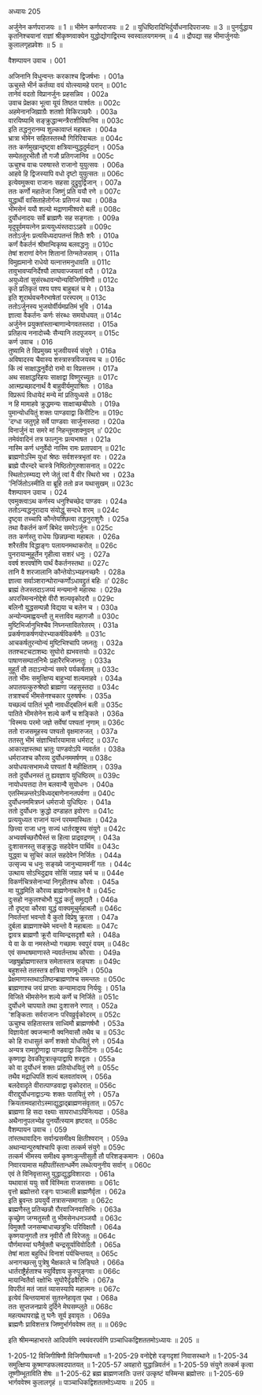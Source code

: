 अध्यायः 205

अर्जुनेन कर्णपराजयः ॥ 1 ॥ भीमेन कर्णपराजयः ॥ 2 ॥ युधिष्ठिरादिभिर्दुर्योधनादिपराजयः ॥ 3 ॥ पुनर्युद्धाय कृतनिश्चयानां राज्ञां श्रीकृष्णवाक्येन युद्धोद्योगाद्विरम्य स्वस्वालयगमनम् ॥ 4 ॥ द्रौपद्या सह भीमार्जुनयोः कुलालगृहप्रवेशः ॥ 5 ॥

वैशम्पायन उवाच ।	001  

अजिनानि विधुन्वन्तः करकाश्च द्विजर्षभाः ।	001a  
ऊचुस्ते भीर्न कर्तव्या वयं योत्स्यामहे परान् ॥	001c  
तानेवं वदतो विप्रानर्जुनः प्रहसन्निव ।	002a  
उवाच प्रेक्षका भूत्वा यूयं तिष्ठत पार्श्वतः ॥	002c  
अहमेनानजिह्माग्रैः शतशो विकिरञ्छरैः ।	003a  
वारयिष्यामि सङ्क्रुद्धान्मन्त्रैराशीविषानिव ॥	003c  
इति तद्धनुरानम्य शुल्कावाप्तं महाबलः ।	004a  
भ्रात्रा भीमेन सहितस्तस्थौ गिरिरिवाचलः ॥	004c  
ततः कर्णमुखान्दृष्ट्वा क्षत्रियान्युद्धदुर्मदान् ।	005a  
सम्पेततुरभीतौ तौ गजौ प्रतिगजानिव ॥	005c  
ऊचुश्च वाचः परुषास्ते राजानो युयुत्सवः ।	006a  
आहवे हि द्विजस्यापि वधो दृष्टो युयुत्सतः ॥	006c  
इत्येवमुक्त्वा राजानः सहसा दुद्रुवुर्द्विजान् ।	007a  
ततः कर्णो महातेजा जिष्णुं प्रति ययौ रणे ॥	007c  
युद्धार्थी वासिताहेतोर्गजः प्रतिगजं यथा ।	008a  
भीमसेनं ययौ शल्यो मद्राणामीश्वरो बली ॥	008c  
दुर्योधनादयः सर्वे ब्राह्मणैः सह सङ्गताः ।	009a  
मृदुपूर्वमयत्नेन प्रत्ययुध्यंस्तदाऽऽहवे ॥	009c  
ततोऽर्जुनः प्रत्यविध्यदापतन्तं शितैः शरैः ।	010a  
कर्णं वैकर्तनं श्रीमान्विकृष्य बलवद्धनुः ॥	010c  
तेषां शराणां वेगेन शितानां तिग्मतेजसाम् ।	011a  
विमुह्यमानो राधेयो यत्नात्तमनुधावति ॥	011c  
तावुभावप्यनिर्देश्यौ लाघवाज्जयतां वरौ ।	012a  
अयुध्येतां सुसंरब्धावन्योन्यविजिगीषिणौ ॥	012c  
कृते प्रतिकृतं पश्य पश्य बाहुबलं च मे ।	013a  
इति शूरार्थवचनैरभाषेतां परस्परम् ॥	013c  
ततोऽर्जुनस्य भुजयोर्वीर्यमप्रतिमं भुवि ।	014a  
ज्ञात्वा वैकर्तनः कर्णः संरब्धः समयोधयत् ॥	014c  
अर्जुनेन प्रयुक्तांस्तान्बाणान्वेगवतस्तदा ।	015a  
प्रतिहत्य ननादोच्चैः सैन्यानि तदपूजयन् ॥	015c  
कर्ण उवाच ।	016  
तुष्यामि ते विप्रमुख्य भुजवीयर्स्य संयुगे ।	016a  
अविषादस्य चैवास्य शस्त्रास्त्रविजयस्य च ॥	016c  
किं त्वं साक्षाद्धनुर्वेदो रामो वा विप्रसत्तम ।	017a  
अथ साक्षाद्धरिहयः साक्षाद्वा विष्णुरच्युतः ॥	017c  
आत्मप्रच्छादनार्थं वै बाहुवीर्यमुपाश्रितः ।	018a  
विप्ररूपं विधायेदं मन्ये मां प्रतियुध्यसे ॥	018c  
न हि मामाहवे क्रुद्धमन्यः साक्षाच्छचीपतेः ।	019a  
पुमान्योधयितुं शक्तः पाण्डवाद्वा किरीटिनः ॥	019c  
\'दग्धा जतुगृहे सर्वे पाण्डवाः सार्जुनास्तदा ।	020a  
विनार्जुनं वा समरे मां निहन्तुमशक्नुवन् ॥\'	020c  
तमेवंवादिनं तत्र फाल्गुनः प्रत्यभाषत ।	021a  
नास्मि कर्ण धनुर्वेदो नास्मि रामः प्रतापवान् ॥	021c  
ब्राह्मणोऽस्मि युधां श्रेष्ठः सर्वशस्त्रभृतां वरः ।	022a  
ब्राह्मे पौरन्दरे चास्त्रे निष्ठितोगुरुशासनात् ॥	022c  
स्थितोऽस्म्यद्य रणे जेतुं त्वां वै वीर स्थिरो भव ।	023a  
\'निर्जितोऽस्मीति वा ब्रूहि ततो व्रज यथासुखम् ॥	023c  
वैशम्पायन उवाच ।	024  
एवमुक्त्वाऽथ कर्णस्य धनुश्चिच्छेद पाण्डवः ।	024a  
ततोऽन्यद्धनुरादाय संयोद्धुं सन्दधे शरम् ॥	024c  
दृष्ट्वा तच्चापि कौन्तेयश्छित्वा तद्धनुराशुगैः ।	025a  
तथा वैकर्तनं कर्णं बिभेद समरेऽर्जुनः ॥	025c  
ततः कर्णस्तु राधेयः छिन्नछन्वा महाबलः ।	026a  
शरैरतीव विद्धाङ्गः पलायनमथाकरोत् ॥	026c  
पुनरायान्मुहूर्तेन गृहीत्वा सशरं धनुः ।	027a  
ववर्ष शरवर्षाणि पार्थं वैकर्तनस्तथा ॥	027c  
तानि वै शरजालानि कौन्तेयोऽभ्यहनच्छरैः ।	028a  
ज्ञात्वा सर्वाञ्शरान्घोरान्कर्णोऽधावद्द्रुतं बहिः ॥\'	028c  
ब्राह्मं तेजस्तदाऽजय्यं मन्यमानो महारथः ।	029a  
अपरस्मिन्वनोद्देशे वीरौ शल्यवृकोदरौ ॥	029c  
बलिनौ युद्धसम्पन्नौ विद्यया च बलेन च ।	030a  
अन्योन्यमाह्वयन्तौ तु मत्ताविव महागजौ ॥	030c  
मुष्टिभिर्जानुभिश्चैव निघ्नन्तावितरेतरम् ।	031a  
प्रकर्षणाकर्षणयोरभ्याकर्षविकर्षणैः ॥	031c  
आचकर्षतुरन्योन्यं मुष्टिभिश्चापि जघ्नतुः ।	032a  
ततश्चटचटाशब्दः सुघोरो ह्यभवत्तयोः ॥	032c  
पाषाणसम्पातनिभैः प्रहारैरभिजघ्नतुः ।	033a  
मुहूर्तं तौ तदाऽन्योन्यं समरे पर्यकर्षताम् ॥	033c  
ततो भीमः समुत्क्षिप्य बाहुभ्यां शल्यमाहवे ।	034a  
अपातयत्कुरुश्रेष्ठो ब्राह्मणा जहसुस्तदा ॥	034c  
तत्राश्चर्यं भीमसेनश्चकार पुरुषर्षभः ।	035a  
यच्छल्यं पातितं भूमौ नावधीद्बलिनं बली ॥	035c  
पातिते भीमसेनेन शल्ये कर्णे च शङ्किते ।	036a  
\'विस्मयः परमो जज्ञे सर्वेषां पश्यतां नृणाम् ॥	036c  
ततो राजसमूहस्य पश्यतो वृक्षमारुजत् ।	037a  
ततस्तु भीमं संज्ञाभिर्वारयामास धर्मराट् ॥	037c  
आकारज्ञस्तथा भ्रातुः पाण्डवोऽपि न्यवर्तत ।	038a  
धर्मराजश्च कौरव्य दुर्योधनममर्षणम् ॥	038c  
अयोधयत्सभामध्ये पश्यतां वै महीक्षिताम् ।	039a  
ततो दुर्योधनस्तं तु ह्यवज्ञाय युधिष्ठिरम् ॥	039c  
नायोधयत्तदा तेन बलवान्वै सुयोधनः ।	040a  
एतस्मिन्नन्तरेऽविध्यद्बाणेनानतपर्वणा ॥	040c  
दुर्योधनममित्रघ्नं धर्मराजो युधिष्ठिरः ।	041a  
ततो दुर्योधनः क्रुद्धो दण्डाहत इवोरगः ॥	041c  
प्रत्ययुध्यत राजानं यत्नं परममास्थितः ।	042a  
छित्त्वा राजा धनुः सज्यं धार्तराष्ट्रस्य संयुगे ॥	042c  
अभ्यवर्षच्छरौघैस्तं स हित्वा प्राद्रवद्रणम् ।	043a  
दुःशासनस्तु सङ्क्रुद्धः सहदेवेन पार्थिव ॥	043c  
युद्ध्वा च सुचिरं कालं सहदेवेन निर्जितः ।	044a  
उत्सृज्य च धनुः सङ्ख्ये जानुभ्यामवनीं गतः ।	044c  
उत्थाय सोऽभिदुद्राव सोसिं जग्राह चर्म च ॥	044e  
विकर्णचित्रसेनाभ्यां निगृहीतश्च कौरवः ।	045a  
मा युद्धमिति कौरव्य ब्राह्मणेनाबलेन वै ॥	045c  
दुःसहो नकुलश्चोभौ युद्धं कर्तुं समुद्यतै ।	046a  
तौ दृष्ट्वा कौरवा युद्धं वाक्यमूचुर्महाबलौ ॥	046c  
निवर्तन्तां भवन्तो वै कुतो विप्रेषु क्रूरता ।	047a  
दुर्बला ब्राह्मणाश्चेमे भवन्तो वै महाबलाः ॥	047c  
द्वावत्र ब्राह्मणौ क्रूरौ वाय्विन्द्रसदृशौ बले ।	048a  
ये वा के वा नमस्तेभ्यो गच्छामः स्वपुरं वयम् ॥	048c  
एवं सम्भाषमाणास्ते न्यवर्तन्ताथ कौरवाः ।	049a  
जहृषुर्ब्राह्मणास्तत्र समेतास्तत्र सङ्घशः ॥	049c  
बहुशस्ते ततस्तत्र क्षत्रिया रणमूर्धनि ।	050a  
प्रेक्षमाणास्तथाऽतिष्ठन्ब्राह्मणांश्च समन्ततः ॥	050c  
ब्राह्मणाश्च जयं प्राप्ताः कन्यामादाय निर्ययुः ।	051a  
विजिते भीमसेनेन शल्ये कर्णे च निर्जिते ॥	051c  
दुर्योधने चापयाते तथा दुःशासने रणात् ।	052a  
\'शङ्किताः सर्वराजानः परिवव्रुर्वृकोदरम् ॥	052c  
ऊचुश्च सहितास्तत्र साध्विमौ ब्राह्मणर्षभौ ।	053a  
विज्ञायेतां क्वजन्मानौ क्वनिवासौ तथैव च ॥	053c  
को हि राधासुतं कर्णं शक्तो योधयितुं रणे ।	054a  
अन्यत्र रामाद्द्रोणाद्वा पाण्डवाद्वा किरीटिनः ॥	054c  
कृष्णाद्वा देवकीपुत्रात्कृपाद्वापि शरद्वतः ।	055a  
को वा दुर्योधनं शक्तः प्रतियोधयितुं रणे ॥	055c  
तथैव मद्राधिपतिं शल्यं बलवतांवरम् ।	056a  
बलदेवादृते वीरात्पाण्डवाद्वा वृकोदरात् ॥	056c  
वीराद्दुर्योधनाद्वाऽन्यः शक्तः पातयितुं रणे ।	057a  
क्रियतामवहारोऽस्माद्युद्धाद्ब्राह्मणसंवृतात् ॥	057c  
ब्राह्मणा हि सदा रक्ष्याः सापराधाऽपिनित्यदा ।	058a  
अथैनानुपलभ्येह पुनर्योत्स्याम हृष्टवत् ॥	058c  
वैशम्पायन उवाच ।	059  
तांस्तथावादिनः सर्वान्प्रसमीक्ष्य क्षितीश्वरान् ।	059a  
अथान्यान्पुरुषांश्चापि कृत्वा तत्कर्म संयुगे ॥	059c  
तत्कर्म भीमस्य समीक्ष्य कृष्णःकुन्तीसुतौ तौ परिशङ्कमानः ।	060a  
निवारयामास महीपतींस्तान्धर्मेण लब्धेत्यनुनीय सर्वान् ॥	060c  
एवं ते विनिवृत्तास्तु युद्धाद्युद्धविशारदाः ।	061a  
यथावासं ययुः सर्वे विस्मिता राजसत्तमाः ॥	061c  
वृत्तो ब्रह्मोत्तरो रङ्गः पाञ्चाली ब्राह्मणैर्वृता ।	062a  
इति ब्रुवन्तः प्रययुर्ये तत्रासन्समागताः ॥	062c  
ब्राह्मणैस्तु प्रतिच्छन्नौ रौरवाजिनवासिभिः ।	063a  
कृच्छ्रेण जग्मतुस्तौ तु भीमसेनधनञ्जयौ ॥	063c  
विमुक्तौ जनसम्बाधाच्छत्रुभिः परिविक्षतौ ।	064a  
कृष्णयानुगतौ तत्र नृवीरौ तौ विरेजतुः ॥	064c  
पौर्णमास्यां घनैर्मुक्तौ चन्द्रसूर्याविवोदितौ ।	065a  
तेषां माता बहुविधं विनाशं पर्यचिन्तयत् ॥	065c  
अनागच्छत्सु पुत्रेषु भैक्षकाले च लिङ्घिते ।	066a  
धार्तराष्ट्रैर्हताश्च स्युर्विज्ञाय कुरुपुङ्गवाः ॥	066c  
मायान्वितैर्वा रक्षोभिः सुघोरैर्दृढवैरिभिः ।	067a  
विपरीतं मतं जातं व्यासस्यापि महात्मनः ॥	067c  
इत्येवं चिन्तयामासं सुतस्नेहावृता पृथा ।	068a  
ततः सुप्तजनप्राये दुर्दिने मेघसम्प्लुते ॥	068c  
महत्यथापराह्णे तु घनैः सूर्य इवावृतः ।	069a  
ब्राह्मणैः प्राविशत्तत्र जिष्णुर्भार्गववेश्म तत् ॥ ॥	069c  

इति श्रीमन्महाभारते आदिपर्वणि स्वयंवरपर्वणि प़ञ्चाधिकद्विशततमोऽध्यायः ॥ 205 ॥

1-205-12 विजिगीषिणौ विजिगीषावन्तौ ॥ 1-205-29 वनोद्देशे रङ्गदृशां निवासस्थाने ॥ 1-205-34 समुत्क्षिप्य कूष्माण्डफलवदपातयत् ॥ 1-205-57 अवहारो युद्धान्निवर्तनं ॥ 1-205-59 संयुगे तत्कर्म कृत्वा तूष्णीम्भूताविति शेषः ॥ 1-205-62 ब्रह्म ब्राह्मणजातिः उत्तरं उत्कृष्टं यस्मिन्स ब्रह्मोत्तरः ॥ 1-205-69 भार्गववेश्म कुलालगृहं ॥ पाञ्चाधिकद्विशततमोऽध्यायः ॥ 205 ॥
